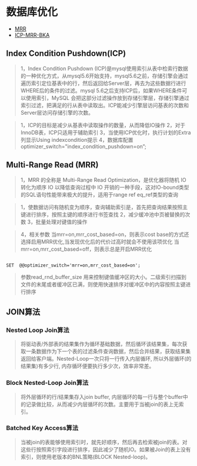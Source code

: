 # 数据库优化

* [MRR](https://zhuanlan.zhihu.com/p/110154066)
* [ICP-MRR-BKA](https://zhuanlan.zhihu.com/p/110154066)


## Index Condition Pushdown(ICP)
>1，Index Condition Pushdown (ICP)是mysql使用索引从表中检索行数据的一种优化方式，从mysql5.6开始支持，mysql5.6之前，存储引擎会通过遍历索引定位基表中的行，然后返回给Server层，再去为这些数据行进行WHERE后的条件的过滤。mysql 5.6之后支持ICP后，如果WHERE条件可以使用索引，MySQL 会把这部分过滤操作放到存储引擎层，存储引擎通过索引过滤，把满足的行从表中读取出。ICP能减少引擎层访问基表的次数和 Server层访问存储引擎的次数。

>1，ICP的目标是减少从基表中读取操作的数量，从而降低IO操作
>2，对于InnoDB表，ICP只适用于辅助索引
>3，当使用ICP优化时，执行计划的Extra列显示Using indexcondition提示
>4，数据库配置 optimizer_switch="index_condition_pushdown=on”;


## Multi-Range Read (MRR)
>1，MRR 的全称是 Multi-Range Read Optimization，是优化器将随机 IO 转化为顺序 IO 以降低查询过程中 IO 开销的一种手段，这对IO-bound类型的SQL语句性能带来极大的提升，适用于range ref eq_ref类型的查询


>1，使数据访问有随机变为顺序，查询辅助索引是，首先把查询结果按照主键进行排序，按照主键的顺序进行书签查找
>2，减少缓冲池中页被替换的次数
>3，批量处理对键值的操作

>4，相关参数
>当mrr=on,mrr_cost_based=on，则表示cost base的方式还选择启用MRR优化,当发现优化后的代价过高时就会不使用该项优化
>当mrr=on,mrr_cost_based=off，则表示总是开启MRR优化
```

SET  @@optimizer_switch='mrr=on,mrr_cost_based=on';

```
>参数read_rnd_buffer_size 用来控制键值缓冲区的大小。二级索引扫描到文件的末尾或者缓冲区已满，则使用快速排序对缓冲区中的内容按照主键进行排序


## JOIN算法

### Nested Loop Join算法
>将驱动表/外部表的结果集作为循环基础数据，然后循环该结果集，每次获取一条数据作为下一个表的过滤条件查询数据，然后合并结果，获取结果集返回给客户端。Nested-Loop一次只将一行传入内层循环, 所以外层循环(的结果集)有多少行, 内存循环便要执行多少次，效率非常差。


### Block Nested-Loop Join算法
>将外层循环的行/结果集存入join buffer, 内层循环的每一行与整个buffer中的记录做比较，从而减少内层循环的次数。主要用于当被join的表上无索引。


### Batched Key Access算法
>当被join的表能够使用索引时，就先好顺序，然后再去检索被join的表。对这些行按照索引字段进行排序，因此减少了随机IO。如果被Join的表上没有索引，则使用老版本的BNL策略(BLOCK Nested-loop)。